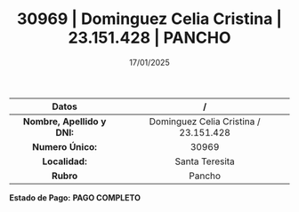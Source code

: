 ﻿---
title: 30969 | Dominguez Celia Cristina | 23.151.428 | PANCHO
date: 17/01/2025
draft: false
tags: ['santa-teresita', 'titular', 'pancho']
---

|          **Datos**          |  /  |
|:---------------------------:|:---:|
| **Nombre, Apellido y DNI:** | Dominguez Celia Cristina / 23.151.428 |
|      **Numero Único:**      | 30969 |
|        **Localidad:**       | Santa Teresita |
|          **Rubro**          | Pancho |

**Estado de Pago:** **PAGO COMPLETO**
